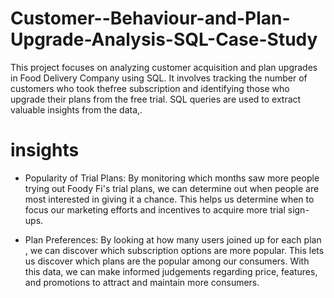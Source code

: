 # Customer--Behaviour-and-Plan-Upgrade-Analysis-SQL-Case-Study
 This project focuses on analyzing customer acquisition and plan upgrades in Food Delivery  Company using SQL. It involves tracking the number of customers who took thefree subscription  and identifying those who upgrade their plans from the free trial. SQL queries are used to extract valuable insights from the data,.
# insights 

- Popularity of Trial Plans:
By monitoring which months saw more people trying out Foody Fi's trial plans, we can determine out when people are most interested in giving it a chance. This helps us determine when to focus our marketing efforts and incentives to acquire more trial sign-ups.

- Plan Preferences: 
By looking at how many users joined up for each plan , we can discover which subscription options are more popular. This lets us discover which plans are the popular among our consumers. With this data, we can make informed judgements regarding price, features, and promotions to attract and maintain more consumers.








